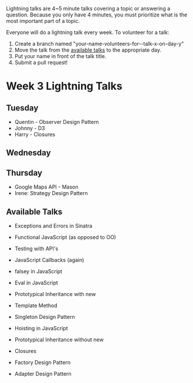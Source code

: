Lightning talks are 4~5 minute talks covering a topic or answering a question.
Because you only have 4 minutes, you must prioritize what is the most important
part of a topic.

Everyone will do a lightning talk every week. To volunteer for a talk:

1. Create a branch named "your-name-volunteers-for--talk-x-on-day-y"
2. Move the talk from the [available talks](#availabl-talks) to the appropriate
   day.
3. Put your name in front of the talk title.
4. Submit a pull request!

# Week 3 Lightning Talks

## Tuesday

  *  Quentin - Observer Design Pattern
  *  Johnny - D3
  *  Harry - Closures

## Wednesday

## Thursday
- Google Maps API - Mason 
- Irene: Strategy Design Pattern

## Available Talks
  *  Exceptions and Errors in Sinatra
  *  Functional JavaScript (as opposed to OO)

  *  Testing with API's
  *  JavaScript Callbacks (again)
  *  falsey in JavaScript
  *  Eval in JavaScript
  *  Prototypical Inheritance with new
  *  Template Method
  *  Singleton Design Pattern
  *  Hoisting in JavaScript
  *  Prototypical Inheritance without new
  *  Closures
  *  Factory Design Pattern
  *  Adapter Design Pattern
